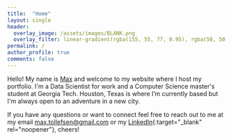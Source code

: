 ```yaml
---
title:  "Home"
layout: single
header:
  overlay_image: /assets/images/BLANK.png
  overlay_filter: linear-gradient(rgba(155, 55, 77, 0.95), rgba(50, 50, 105, 0.95))
permalink: /
author_profile: true
comments: false
---
```


Hello! My name is [Max](/about-me/) and welcome to my website where I host my portfolio. I'm a Data Scientist for work and a Computer Science master's student at Georgia Tech. Houston, Texas is where I’m currently based but I'm always open to an adventure in a new city.

If you have any questions or want to connect feel free to reach out to me at my email [max.tollefsen@gmail.com](mailto:max.tollefsen@gmail.com) or my [LinkedIn](https://www.linkedin.com/in/max-tollefsen/){:target="_blank" rel="noopener"}, cheers!
